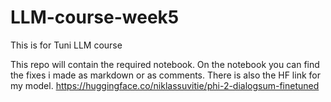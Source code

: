 # LLM-course-week5
This is for Tuni LLM course 

This repo will contain the required notebook. On the notebook you can find the fixes i made as markdown or as comments. There is also the HF link for my model.
https://huggingface.co/niklassuvitie/phi-2-dialogsum-finetuned
